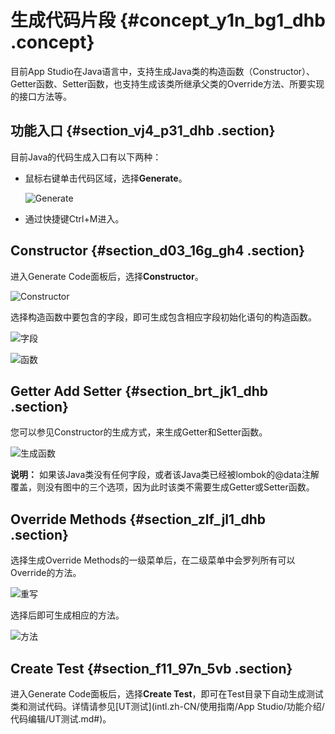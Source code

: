 # 生成代码片段 {#concept_y1n_bg1_dhb .concept}

目前App Studio在Java语言中，支持生成Java类的构造函数（Constructor）、Getter函数、Setter函数，也支持生成该类所继承父类的Override方法、所要实现的接口方法等。

## 功能入口 {#section_vj4_p31_dhb .section}

目前Java的代码生成入口有以下两种：

-   鼠标右键单击代码区域，选择**Generate**。

    ![Generate](http://static-aliyun-doc.oss-cn-hangzhou.aliyuncs.com/assets/img/139470/156767749940896_zh-CN.png)

-   通过快捷键Ctrl+M进入。

## Constructor {#section_d03_16g_gh4 .section}

进入Generate Code面板后，选择**Constructor**。

![Constructor](http://static-aliyun-doc.oss-cn-hangzhou.aliyuncs.com/assets/img/139470/156767750040897_zh-CN.png)

选择构造函数中要包含的字段，即可生成包含相应字段初始化语句的构造函数。

![字段](http://static-aliyun-doc.oss-cn-hangzhou.aliyuncs.com/assets/img/139470/156767750040898_zh-CN.png)

![函数](http://static-aliyun-doc.oss-cn-hangzhou.aliyuncs.com/assets/img/139470/156767750040899_zh-CN.png)

## Getter Add Setter {#section_brt_jk1_dhb .section}

您可以参见Constructor的生成方式，来生成Getter和Setter函数。

![生成函数](http://static-aliyun-doc.oss-cn-hangzhou.aliyuncs.com/assets/img/139470/156767750040900_zh-CN.png)

**说明：** 如果该Java类没有任何字段，或者该Java类已经被lombok的@data注解覆盖，则没有图中的三个选项，因为此时该类不需要生成Getter或Setter函数。

## Override Methods {#section_zlf_jl1_dhb .section}

选择生成Override Methods的一级菜单后，在二级菜单中会罗列所有可以Override的方法。

![重写](http://static-aliyun-doc.oss-cn-hangzhou.aliyuncs.com/assets/img/139470/156767750040901_zh-CN.png)

选择后即可生成相应的方法。

![方法](http://static-aliyun-doc.oss-cn-hangzhou.aliyuncs.com/assets/img/139470/156767750040902_zh-CN.png)

## Create Test {#section_f11_97n_5vb .section}

进入Generate Code面板后，选择**Create Test**，即可在Test目录下自动生成测试类和测试代码。详情请参见[UT测试](intl.zh-CN/使用指南/App Studio/功能介绍/代码编辑/UT测试.md#)。

